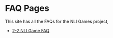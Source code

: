 # FAQ Pages

This site has all the FAQs for the NLI Games project, 
- [2-2 NLI Game FAQ](https://nyu-mll.github.io/NLI-games-faqs/two-two-faq)